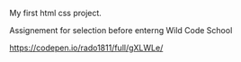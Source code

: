 My first html css project.

Assignement for selection before enterng Wild Code School

https://codepen.io/rado1811/full/gXLWLe/
